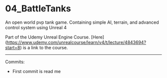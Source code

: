 # 04_BattleTanks
An open world pvp tank game. Containing simple AI, terrain, and advanced control system using Unreal 4

Part of the Udemy Unreal Engine Course. [Here] (https://www.udemy.com/unrealcourse/learn/v4/t/lecture/4843694?start=8) is a link to the course. 

---

Commits:
* First commit is read me
